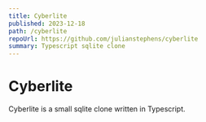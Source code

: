 ```yaml
---
title: Cyberlite
published: 2023-12-18
path: /cyberlite
repoUrl: https://github.com/julianstephens/cyberlite
summary: Typescript sqlite clone
---
```


# Cyberlite

Cyberlite is a small sqlite clone written in Typescript.
